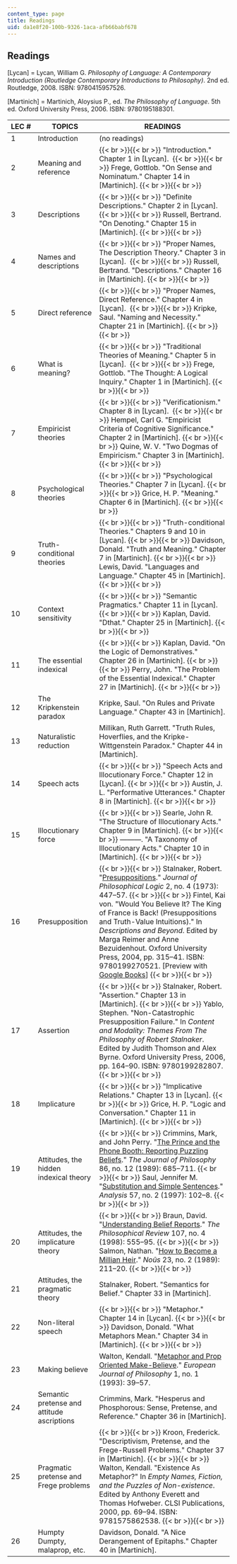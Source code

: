 ```yaml
---
content_type: page
title: Readings
uid: da1e8f20-100b-9326-1aca-afb66babf678
---
```


Readings
--------

\[Lycan\] = Lycan, William G. _Philosophy of Language: A Contemporary Introduction (Routledge Contemporary Introductions to Philosophy)_. 2nd ed. Routledge, 2008. ISBN: 9780415957526. 

\[Martinich\] = Martinich, Aloysius P., ed. _The Philosophy of Language_. 5th ed. Oxford University Press, 2006. ISBN: 9780195188301.

| LEC # | TOPICS | READINGS |
| --- | --- | --- |
| 1 | Introduction | (no readings) |
| 2 | Meaning and reference |  {{< br >}}{{< br >}} "Introduction." Chapter 1 in \[Lycan\].  {{< br >}}{{< br >}} Frege, Gottlob. "On Sense and Nominatum." Chapter 14 in \[Martinich\]. {{< br >}}{{< br >}}  |
| 3 | Descriptions |  {{< br >}}{{< br >}} "Definite Descriptions." Chapter 2 in \[Lycan\]. {{< br >}}{{< br >}} Russell, Bertrand. "On Denoting." Chapter 15 in \[Martinich\]. {{< br >}}{{< br >}}  |
| 4 | Names and descriptions |  {{< br >}}{{< br >}} "Proper Names, The Description Theory." Chapter 3 in \[Lycan\].  {{< br >}}{{< br >}} Russell, Bertrand. "Descriptions." Chapter 16 in \[Martinich\]. {{< br >}}{{< br >}}  |
| 5 | Direct reference |  {{< br >}}{{< br >}} "Proper Names, Direct Reference." Chapter 4 in \[Lycan\].  {{< br >}}{{< br >}} Kripke, Saul. "Naming and Necessity." Chapter 21 in \[Martinich\]. {{< br >}}{{< br >}}  |
| 6 | What is meaning? |  {{< br >}}{{< br >}} "Traditional Theories of Meaning." Chapter 5 in \[Lycan\].  {{< br >}}{{< br >}} Frege, Gottlob. "The Thought: A Logical Inquiry." Chapter 1 in \[Martinich\]. {{< br >}}{{< br >}}  |
| 7 | Empiricist theories |  {{< br >}}{{< br >}} "Verificationism." Chapter 8 in \[Lycan\].  {{< br >}}{{< br >}} Hempel, Carl G. "Empiricist Criteria of Cognitive Significance." Chapter 2 in \[Martinich\]. {{< br >}}{{< br >}} Quine, W. V. "Two Dogmas of Empiricism." Chapter 3 in \[Martinich\]. {{< br >}}{{< br >}}  |
| 8 | Psychological theories |  {{< br >}}{{< br >}} "Psychological Theories." Chapter 7 in \[Lycan\]. {{< br >}}{{< br >}} Grice, H. P. "Meaning." Chapter 6 in \[Martinich\]. {{< br >}}{{< br >}}  |
| 9 | Truth-conditional theories |  {{< br >}}{{< br >}} "Truth-conditional Theories." Chapters 9 and 10 in \[Lycan\]. {{< br >}}{{< br >}} Davidson, Donald. "Truth and Meaning." Chapter 7 in \[Martinich\]. {{< br >}}{{< br >}} Lewis, David. "Languages and Language." Chapter 45 in \[Martinich\]. {{< br >}}{{< br >}}  |
| 10 | Context sensitivity |  {{< br >}}{{< br >}} "Semantic Pragmatics." Chapter 11 in \[Lycan\]. {{< br >}}{{< br >}} Kaplan, David. "Dthat." Chapter 25 in \[Martinich\]. {{< br >}}{{< br >}}  |
| 11 | The essential indexical |  {{< br >}}{{< br >}} Kaplan, David. "On the Logic of Demonstratives." Chapter 26 in \[Martinich\]. {{< br >}}{{< br >}} Perry, John. "The Problem of the Essential Indexical." Chapter 27 in \[Martinich\]. {{< br >}}{{< br >}}  |
| 12 | The Kripkenstein paradox | Kripke, Saul. "On Rules and Private Language." Chapter 43 in \[Martinich\]. |
| 13 | Naturalistic reduction | Millikan, Ruth Garrett. "Truth Rules, Hoverflies, and the Kripke-Wittgenstein Paradox." Chapter 44 in \[Martinich\]. |
| 14 | Speech acts |  {{< br >}}{{< br >}} "Speech Acts and Illocutionary Force." Chapter 12 in \[Lycan\]. {{< br >}}{{< br >}} Austin, J. L. "Performative Utterances." Chapter 8 in \[Martinich\]. {{< br >}}{{< br >}}  |
| 15 | Illocutionary force |  {{< br >}}{{< br >}} Searle, John R. "The Structure of Illocutionary Acts." Chapter 9 in \[Martinich\]. {{< br >}}{{< br >}} ———. "A Taxonomy of Illocutionary Acts." Chapter 10 in \[Martinich\]. {{< br >}}{{< br >}}  |
| 16 | Presupposition |  {{< br >}}{{< br >}} Stalnaker, Robert. "[Presuppositions](http://www.jstor.org/discover/10.2307/30226075?uid=3737496&uid=2&uid=4&sid=21100686062501)." _Journal of Philosophical Logic_ 2, no. 4 (1973): 447–57. {{< br >}}{{< br >}} Fintel, Kai von. "Would You Believe It? The King of France is Back! (Presuppositions and Truth-Value Intuitions)." In _Descriptions and Beyond_. Edited by Marga Reimer and Anne Bezuidenhout. Oxford University Press, 2004, pp. 315–41. ISBN: 9780199270521. \[Preview with [Google Books](http://books.google.com/books?id=MGIJwHyYdiEC&pg=PA315#v=onepage)\] {{< br >}}{{< br >}}  |
| 17 | Assertion |  {{< br >}}{{< br >}} Stalnaker, Robert. "Assertion." Chapter 13 in \[Martinich\]. {{< br >}}{{< br >}} Yablo, Stephen. "Non-Catastrophic Presupposition Failure." In _Content and Modality: Themes From The Philosophy of Robert Stalnaker_. Edited by Judith Thomson and Alex Byrne. Oxford University Press, 2006, pp. 164–90. ISBN: 9780199282807. {{< br >}}{{< br >}}  |
| 18 | Implicature |  {{< br >}}{{< br >}} "Implicative Relations." Chapter 13 in \[Lycan\]. {{< br >}}{{< br >}} Grice, H. P. "Logic and Conversation." Chapter 11 in \[Martinich\]. {{< br >}}{{< br >}}  |
| 19 | Attitudes, the hidden indexical theory |  {{< br >}}{{< br >}} Crimmins, Mark, and John Perry. "[The Prince and the Phone Booth: Reporting Puzzling Beliefs](http://www.jstor.org/stable/2027014)." _The Journal of Philosophy_ 86, no. 12 (1989): 685–711. {{< br >}}{{< br >}} Saul, Jennifer M. "[Substitution and Simple Sentences](http://dx.doi.org/10.1111/1467-8284.00060)." _Analysis_ 57, no. 2 (1997): 102–8. {{< br >}}{{< br >}}  |
| 20 | Attitudes, the implicature theory |  {{< br >}}{{< br >}} Braun, David. "[Understanding Belief Reports](http://www.jstor.org/stable/2998375)." _The Philosophical Review_ 107, no. 4 (1998): 555–95. {{< br >}}{{< br >}} Salmon, Nathan. "[How to Become a Millian Heir](http://www.jstor.org/stable/2215980)." _Noûs_ 23, no. 2 (1989): 211–20. {{< br >}}{{< br >}}  |
| 21 | Attitudes, the pragmatic theory | Stalnaker, Robert. "Semantics for Belief." Chapter 33 in \[Martinich\]. |
| 22 | Non-literal speech |  {{< br >}}{{< br >}} "Metaphor." Chapter 14 in \[Lycan\]. {{< br >}}{{< br >}} Davidson, Donald. "What Metaphors Mean." Chapter 34 in \[Martinich\]. {{< br >}}{{< br >}}  |
| 23 | Making believe | Walton, Kendall. "[Metaphor and Prop Oriented Make-Believe](http://dx.doi.org/10.1111/j.1468-0378.1993.tb00023.x)." _European Journal of Philosophy_ 1, no. 1 (1993): 39–57. |
| 24 | Semantic pretense and attitude ascriptions | Crimmins, Mark. "Hesperus and Phosphorous: Sense, Pretense, and Reference." Chapter 36 in \[Martinich\]. |
| 25 | Pragmatic pretense and  Frege problems |  {{< br >}}{{< br >}} Kroon, Frederick. "Descriptivism, Pretense, and the Frege-Russell Problems." Chapter 37 in \[Martinich\]. {{< br >}}{{< br >}} Walton, Kendall. "Existence As Metaphor?" In _Empty Names, Fiction, and the Puzzles of Non-existence_. Edited by Anthony Everett and Thomas Hofweber. CLSI Publications, 2000, pp. 69–94. ISBN: 9781575862538. {{< br >}}{{< br >}}  |
| 26 | Humpty Dumpty, malaprop, etc. | Davidson, Donald. "A Nice Derangement of Epitaphs." Chapter 40 in \[Martinich\].